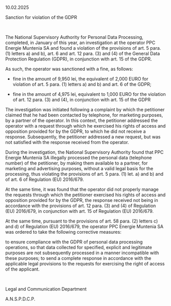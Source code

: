 10.02.2025

Sanction for violation of the GDPR

 

The National Supervisory Authority for Personal Data Processing, completed, in January of this year, an investigation at the operator PPC Energie Muntenia SA and found a violation of the provisions of art. 5 para. (1) letters a) and b), art. 6 and art. 12 para. (3) and (4) of the General Data Protection Regulation (GDPR), in conjunction with art. 15 of the GDPR.

As such, the operator was sanctioned with a fine, as follows:

- fine in the amount of 9,950 lei, the equivalent of 2,000 EURO for violation of art. 5 para. (1) letters a) and b) and art. 6 of the GDPR;

- fine in the amount of 4,975 lei, equivalent to 1,000 EURO for the violation of art. 12 para. (3) and (4), in conjunction with art. 15 of the GDPR

The investigation was initiated following a complaint by which the petitioner claimed that he had been contacted by telephone, for marketing purposes, by a partner of the operator. In this context, the petitioner addressed the operator with a request through which he exercised his rights of access and opposition provided for by the GDPR, to which he did not receive a response. Subsequently, the petitioner addressed a new request, but was not satisfied with the response received from the operator.

During the investigation, the National Supervisory Authority found that PPC Energie Muntenia SA illegally processed the personal data (telephone number) of the petitioner, by making them available to a partner, for marketing and advertising purposes, without a valid legal basis for the processing, thus violating the provisions of art. 5 para. (1) let. a) and b) and of art. 6 of Regulation (EU) 2016/679.

At the same time, it was found that the operator did not properly manage the requests through which the petitioner exercised his rights of access and opposition provided for by the GDPR, the response received not being in accordance with the provisions of art. 12 para. (3) and (4) of Regulation (EU) 2016/679, in conjunction with art. 15 of Regulation (EU) 2016/679.

At the same time, pursuant to the provisions of art. 58 para. (2) letters c) and d) of Regulation (EU) 2016/679, the operator PPC Energie Muntenia SA was ordered to take the following corrective measures:

to ensure compliance with the GDPR of personal data processing operations, so that data collected for specified, explicit and legitimate purposes are not subsequently processed in a manner incompatible with these purposes; to send a complete response in accordance with the applicable legal provisions to the requests for exercising the right of access of the applicant.

 

Legal and Communication Department

A.N.S.P.D.C.P.
